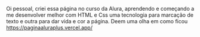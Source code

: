 Oi pessoal, criei essa página no curso da Alura, aprendendo e começando a me desenvolver melhor com HTML e Css uma tecnologia para marcação de texto e outra para dar vida e cor a página. Deem uma olha em como ficou 
https://paginaaluraplus.vercel.app/
